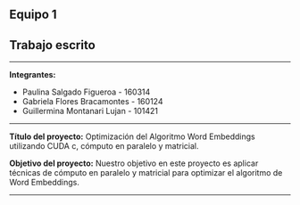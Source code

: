 ## Equipo 1
## Trabajo escrito

---

**Integrantes:**
  
  - Paulina Salgado Figueroa - 160314
  - Gabriela Flores Bracamontes - 160124
  - Guillermina Montanari Lujan - 101421

---

**Título del proyecto:** Optimización del Algoritmo Word Embeddings utilizando CUDA c, cómputo en paralelo y matricial.

**Objetivo del proyecto:** Nuestro objetivo en este proyecto es aplicar técnicas de cómputo en paralelo y matricial para optimizar el algoritmo de Word Embeddings.

---
